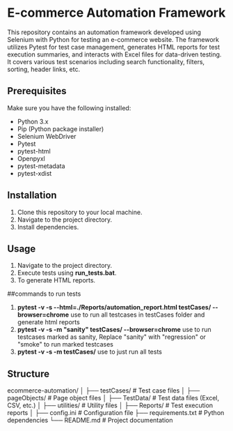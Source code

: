 # E-commerce Automation Framework

This repository contains an automation framework developed using Selenium with Python for testing an e-commerce website. The framework utilizes Pytest for test case management, generates HTML reports for test execution summaries, and interacts with Excel files for data-driven testing. It covers various test scenarios including search functionality, filters, sorting, header links, etc.

## Prerequisites

Make sure you have the following installed:

- Python 3.x
- Pip (Python package installer)
- Selenium WebDriver
- Pytest
- pytest-html
- Openpyxl
- pytest-metadata
- pytest-xdist

## Installation

1. Clone this repository to your local machine.
2. Navigate to the project directory.
3. Install dependencies.

## Usage

1. Navigate to the project directory.
2. Execute tests using **run_tests.bat**.
3. To generate HTML reports.

##commands to run tests

1. **pytest -v -s --html=./Reports/automation_report.html testCases/ --browser=chrome** use to run all testcases in testCases folder and generate html reports
2. **pytest -v -s -m "sanity" testCases/ --browser=chrome** use to run testcases marked as sanity, Replace "sanity" with "regression" or "smoke" to run marked testcases
3. **pytest -v -s -m testCases/** use to just run all tests

## Structure
ecommerce-automation/
│
├── testCases/ # Test case files
│
├── pageObjects/ # Page object files
│
├── TestData/ # Test data files (Excel, CSV, etc.)
│
├── utilities/ # Utility files
│
├── Reports/ # Test execution reports
│
├── config.ini # Configuration file
├── requirements.txt # Python dependencies
└── README.md # Project documentation


